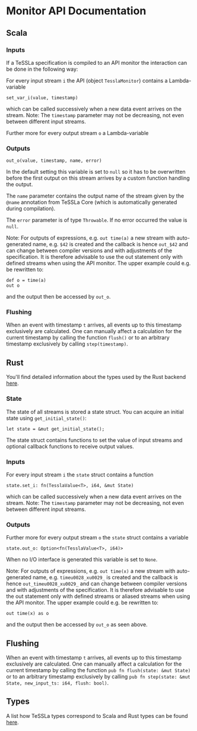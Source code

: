 Monitor API Documentation
==================================

## Scala

### Inputs

If a TeSSLa specification is compiled to an API monitor the interaction can be done in the following way:

For every input stream `i` the API (object `TesslaMonitor`) contains a Lambda-variable 

```
set_var_i(value, timestamp)
```

which can be called successively when a new data event arrives on the stream.
Note: The `timestamp` parameter may not be decreasing, not even between different input streams.

Further more for every output stream `o` a Lambda-variable

### Outputs

```
out_o(value, timestamp, name, error)
```

In the default setting this variable is set to `null` so it has to be overwritten before the first
output on this stream arrives by a custom function handling the output.

The `name` parameter contains the output name of the stream given by the `@name` annotation from
TeSSLa Core (which is automatically generated during compilation).

The `error` parameter is of type `Throwable`. If no error occurred the value is `null`.

Note: For outputs of expressions, e.g. `out time(a)` a new stream with auto-generated name, e.g. `$42`
is created and the callback is hence `out_$42` and can change between compiler versions and with
adjustments of the specification. It is therefore advisable to use the out statement only with
defined streams when using the API monitor. The upper example could e.g. be rewritten to:

```
def o = time(a)
out o
```

and the output then be accessed by `out_o`.

### Flushing

When an event with timestamp `t` arrives, all events up to this timestamp exclusively are calculated.
One can manually affect a calculation for the current timestamp by calling the function `flush()`
or to an arbitrary timestamp exclusively by calling `step(timestamp)`.

## Rust

You'll find detailed information about the types used by the Rust backend [here](Types.md).

### State

The state of all streams is stored a state struct. You can acquire an initial state using `get_initial_state()`:
```
let state = &mut get_initial_state();
```
The state struct contains functions to set the value of input streams and optional callback
functions to receive output values.

### Inputs

For every input stream `i` the `state` struct contains a function
```
state.set_i: fn(TesslaValue<T>, i64, &mut State)
```

which can be called successively when a new data event arrives on the stream.
Note: The `timestamp` parameter may not be decreasing, not even between different input streams.

### Outputs

Further more for every output stream `o` the `state` struct contains a variable
```
state.out_o: Option<fn(TesslaValue<T>, i64)>
```

When no I/O interface is generated this variable is set to `None`.

Note: For outputs of expressions, e.g. `out time(x)` a new stream with auto-generated name, e.g. `timeu0028_xu0029_`
is created and the callback is hence `out_timeu0028_xu0029_` and can change between compiler versions and with
adjustments of the specification. It is therefore advisable to use the out statement only with
defined streams or aliased streams when using the API monitor. The upper example could e.g. be rewritten to:

```
out time(x) as o
```

and the output then be accessed by `out_o` as seen above.

## Flushing

When an event with timestamp `t` arrives, all events up to this timestamp exclusively are calculated.
One can manually affect a calculation for the current timestamp by calling the function `pub fn flush(state: &mut State)`
or to an arbitrary timestamp exclusively by calling `pub fn step(state: &mut State, new_input_ts: i64, flush: bool)`.

## Types

A list how TeSSLa types correspond to Scala and Rust types can be found [here](Types.md).
